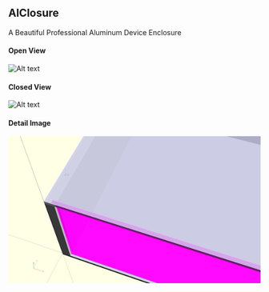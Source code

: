 ## AlClosure
A Beautiful Professional Aluminum Device Enclosure

#### Open View
![Alt text](/images/AlClosure.rendered.open.600.png?raw=true)

#### Closed View
![Alt text](/images/AlClosure.rendered.closed.600.png?raw=true)

#### Detail Image
![Alt text](/images/AlClosure.detail.600.png?raw=true)
